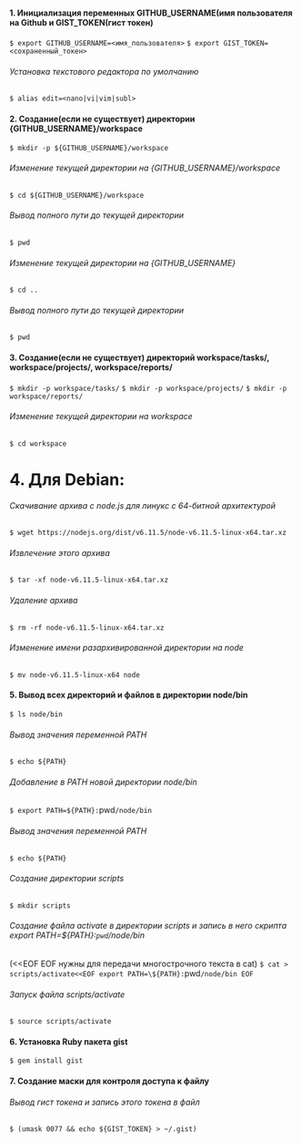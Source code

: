 #### 1. Инициализация переменных GITHUB_USERNAME(имя пользователя на Github и GIST_TOKEN(гист токен)
`$ export GITHUB_USERNAME=<имя_пользователя>`
`$ export GIST_TOKEN=<сохраненный_токен>`
###### Установка текстового редактора по умолчанию
`$ alias edit=<nano|vi|vim|subl>`

#### 2. Создание(если не существует) директории {GITHUB_USERNAME}/workspace
`$ mkdir -p ${GITHUB_USERNAME}/workspace`
###### Изменение текущей директории на {GITHUB_USERNAME}/workspace
`$ cd ${GITHUB_USERNAME}/workspace`
###### Вывод полного пути до текущей директории
`$ pwd`
###### Изменение текущей директории на {GITHUB_USERNAME}
`$ cd ..`
###### Вывод полного пути до текущей директории
`$ pwd`

#### 3. Создание(если не существует) директорий workspace/tasks/, workspace/projects/, workspace/reports/
`$ mkdir -p workspace/tasks/`
`$ mkdir -p workspace/projects/`
`$ mkdir -p workspace/reports/`
###### Изменение текущей директории на workspace
`$ cd workspace`

# 4. Для Debian:
###### Скачивание архива с node.js для линукс с 64-битной архитектурой
`$ wget https://nodejs.org/dist/v6.11.5/node-v6.11.5-linux-x64.tar.xz`
###### Извлечение этого архива
`$ tar -xf node-v6.11.5-linux-x64.tar.xz`
###### Удаление архива
`$ rm -rf node-v6.11.5-linux-x64.tar.xz`
###### Изменение имени разархивированной директории на node
`$ mv node-v6.11.5-linux-x64 node`

#### 5. Вывод всех директорий и файлов в директории node/bin
`$ ls node/bin`
###### Вывод значения переменной PATH
`$ echo ${PATH}`
###### Добавление в PATH новой директории node/bin
`$ export PATH=${PATH}:`pwd`/node/bin`
###### Вывод значения переменной PATH
`$ echo ${PATH}`
###### Создание директории scripts
`$ mkdir scripts`
###### Создание файла activate в директории scripts и запись в него скрипта export PATH=\${PATH}:`pwd`/node/bin
(<<EOF EOF нужны для передачи многострочного текста в cat)
`$ cat > scripts/activate<<EOF
export PATH=\${PATH}:`pwd`/node/bin
EOF`
###### Запуск файла scripts/activate
`$ source scripts/activate`

#### 6. Установка Ruby пакета gist
`$ gem install gist`

#### 7. Создание маски для контроля доступа к файлу
###### Вывод гист токена и запись этого токена в файл
`$ (umask 0077 && echo ${GIST_TOKEN} > ~/.gist)`
